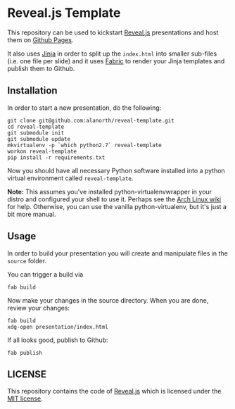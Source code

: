 # Reveal.js Template 

This repository can be used to kickstart [Reveal.js](http://lab.hakim.se/reveal-js/) 
presentations and host them on [Github Pages](http://pages.github.com/).

It also uses [Jinja](http://jinja.pocoo.org/) in order to split up the 
`index.html` into smaller sub-files (i.e. one file per slide) and it uses
[Fabric](http://docs.fabfile.org/) to render your Jinja templates and publish
them to Github.


## Installation

In order to start a new presentation, do the following:

    git clone git@github.com:alanorth/reveal-template.git
    cd reveal-template
    git submodule init
    git submodule update
    mkvirtualenv -p `which python2.7` reveal-template
    workon reveal-template
    pip install -r requirements.txt

Now you should have all necessary Python software installed into a python virtual
environment called `reveal-template`.

**Note:** This assumes you've installed python-virtualenvwrapper in your distro
and configured your shell to use it.  Perhaps see the [Arch Linux wiki](https://wiki.archlinux.org/index.php/Python_VirtualEnv) for help.
Otherwise, you can use the vanilla python-virtualenv, but it's just a bit more
manual.


## Usage

In order to build your presentation you will create and manipulate files in 
the `source` folder.

You can trigger a build via

    fab build

Now make your changes in the source directory. When you are done, review your
changes:

    fab build
    xdg-open presentation/index.html

If all looks good, publish to Github:

    fab publish


## LICENSE

This repository contains the code of [Reveal.js](https://github.com/hakimel/reveal.js)
which is licensed under the [MIT license](https://github.com/hakimel/reveal.js/blob/master/LICENSE).
